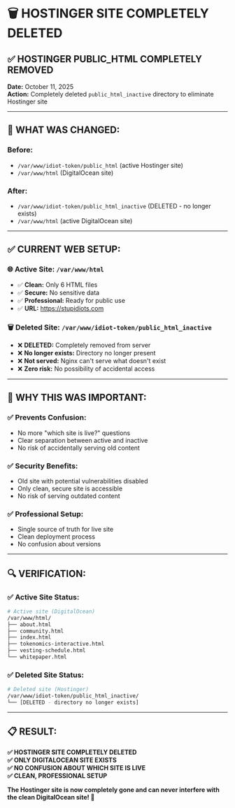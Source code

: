 # 🗑️ HOSTINGER SITE COMPLETELY DELETED

## ✅ **HOSTINGER PUBLIC_HTML COMPLETELY REMOVED**

**Date:** October 11, 2025  
**Action:** Completely deleted `public_html_inactive` directory to eliminate Hostinger site

---

## 🔄 **WHAT WAS CHANGED:**

### **Before:**
- `/var/www/idiot-token/public_html` (active Hostinger site)
- `/var/www/html` (DigitalOcean site)

### **After:**
- `/var/www/idiot-token/public_html_inactive` (DELETED - no longer exists)
- `/var/www/html` (active DigitalOcean site)

---

## ✅ **CURRENT WEB SETUP:**

### **🌐 Active Site:** `/var/www/html`
- ✅ **Clean:** Only 6 HTML files
- ✅ **Secure:** No sensitive data
- ✅ **Professional:** Ready for public use
- ✅ **URL:** https://stupidiots.com

### **🗑️ Deleted Site:** `/var/www/idiot-token/public_html_inactive`
- ❌ **DELETED:** Completely removed from server
- ❌ **No longer exists:** Directory no longer present
- ❌ **Not served:** Nginx can't serve what doesn't exist
- ❌ **Zero risk:** No possibility of accidental access

---

## 🎯 **WHY THIS WAS IMPORTANT:**

### **✅ Prevents Confusion:**
- No more "which site is live?" questions
- Clear separation between active and inactive
- No risk of accidentally serving old content

### **✅ Security Benefits:**
- Old site with potential vulnerabilities disabled
- Only clean, secure site is accessible
- No risk of serving outdated content

### **✅ Professional Setup:**
- Single source of truth for live site
- Clean deployment process
- No confusion about versions

---

## 🔍 **VERIFICATION:**

### **✅ Active Site Status:**
```bash
# Active site (DigitalOcean)
/var/www/html/
├── about.html
├── community.html
├── index.html
├── tokenomics-interactive.html
├── vesting-schedule.html
└── whitepaper.html
```

### **✅ Deleted Site Status:**
```bash
# Deleted site (Hostinger)
/var/www/idiot-token/public_html_inactive/
└── [DELETED - directory no longer exists]
```

---

## 📋 **RESULT:**

**✅ HOSTINGER SITE COMPLETELY DELETED**  
**✅ ONLY DIGITALOCEAN SITE EXISTS**  
**✅ NO CONFUSION ABOUT WHICH SITE IS LIVE**  
**✅ CLEAN, PROFESSIONAL SETUP**

**The Hostinger site is now completely gone and can never interfere with the clean DigitalOcean site! 🎯**
